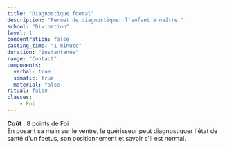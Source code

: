 ```yaml
---
title: "Diagnostique foetal"
description: "Permet de diagnostiquer l'enfant à naître."
school: "Divination"
level: 1
concentration: false
casting_time: "1 minute"
duration: "instantanée"
range: "Contact"
components:
  verbal: true
  somatic: true
  material: false
ritual: false
classes:
    - Foi
---
```

**Coût** : 8 points de Foi  
En posant sa main sur le ventre, le guérisseur peut diagnostiquer l'état de santé d'un foetus, son positionnement et savoir s'il est normal.  
